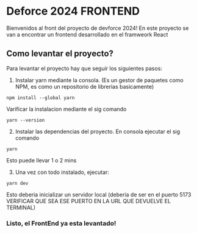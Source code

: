 # Deforce 2024 FRONTEND

Bienvenidos al front del proyecto de devforce 2024!
En este proyecto se van a encontrar un frontend desarrollado en el framweork React

## Como levantar el proyecto?
Para levantar el proyecto hay que seguir los siguientes pasos:
1. Instalar yarn mediante la consola. (Es un gestor de paquetes como NPM, es como un repositorio de librerias basicamente)
```
npm install --global yarn
```

Varificar la instalacion mediante el sig comando
```
yarn --version
```

2. Instalar las dependencias del proyecto. En consola ejecutar el sig comando
```
yarn
```
Esto puede llevar 1 o 2 mins

3. Una vez con todo instalado, ejecutar:
```
yarn dev
```

Esto deberia inicializar un servidor local (deberia de ser en el puerto 5173 VERIFICAR QUE SEA ESE PUERTO EN LA URL QUE DEVUELVE EL TERMINAL)

### Listo, el FrontEnd ya esta levantado!